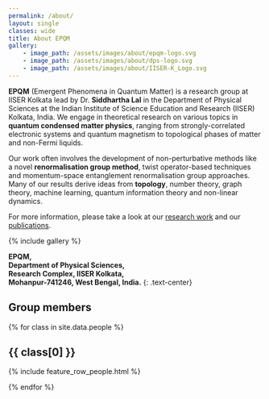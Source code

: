 ```yaml
---
permalink: /about/
layout: single
classes: wide
title: About EPQM
gallery:
    - image_path: /assets/images/about/epqm-logo.svg
    - image_path: /assets/images/about/dps-logo.svg
    - image_path: /assets/images/about/IISER-K_Logo.svg
---
```


**EPQM** (Emergent Phenomena in Quantum Matter) is a research group at IISER Kolkata lead by Dr. **Siddhartha Lal** in the Department of Physical Sciences at the Indian Institute of Science Education and Research (IISER) Kolkata, India. We engage in theoretical research on various topics in **quantum condensed matter physics**, ranging from strongly-correlated electronic systems and quantum magnetism to topological phases of matter and non-Fermi liquids.

Our work often involves the development of non-perturbative methods like a novel **renormalisation group method**, twist operator-based techniques and momentum-space entanglement renormalisation group approaches. Many of our results derive ideas from **topology**, number theory, graph theory, machine learning, quantum information theory and non-linear dynamics.

For more information, please take a look at our [research work](/research/) and our [publications](/research/#publications).

{% include gallery %}

**EPQM,<br>
Department of Physical Sciences,<br>
Research Complex, IISER Kolkata,<br>
Mohanpur-741246, West Bengal, India.**
{: .text-center}

## Group members

{% for class in site.data.people %}

## {{ class[0] }}

{% include feature_row_people.html %}

{% endfor %}

